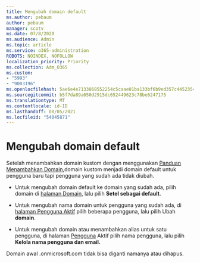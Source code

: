 ```yaml
---
title: Mengubah domain default
ms.author: pebaum
author: pebaum
manager: scotv
ms.date: 07/8/2020
ms.audience: Admin
ms.topic: article
ms.service: o365-administration
ROBOTS: NOINDEX, NOFOLLOW
localization_priority: Priority
ms.collection: Adm_O365
ms.custom:
- "5993"
- "9003196"
ms.openlocfilehash: 5ae6e4e7133868552254c5caae01ba133bf6b9ed357c4452354bbac9525a7f44
ms.sourcegitcommit: b5f7da89a650d2915dc652449623c78be6247175
ms.translationtype: MT
ms.contentlocale: id-ID
ms.lasthandoff: 08/05/2021
ms.locfileid: "54045871"
---
```

# <a name="change-default-domain"></a>Mengubah domain default

Setelah menambahkan domain kustom dengan menggunakan [Panduan Menambahkan Domain,](https://admin.microsoft.com/Adminportal#/Domains/Wizard)domain kustom menjadi domain default untuk pengguna baru tapi pengguna yang sudah ada tidak diubah.

- Untuk mengubah domain default ke domain yang sudah ada, pilih domain di [halaman Domain](https://admin.microsoft.com/Adminportal/Home#/Domains), lalu pilih **Setel sebagai default**.

- Untuk mengubah nama domain untuk pengguna yang sudah ada, di [halaman Pengguna Aktif](https://admin.microsoft.com/Adminportal/Home#/users) pilih beberapa pengguna, lalu pilih Ubah **domain**.

- Untuk mengubah domain atau menambahkan alias untuk satu pengguna, di halaman [Pengguna](https://admin.microsoft.com/Adminportal/Home#/users) Aktif pilih nama pengguna, lalu pilih **Kelola nama pengguna dan email.**

Domain awal .onmicrosoft.com tidak bisa diganti namanya atau dihapus.